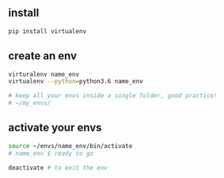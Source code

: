 ## install
```bash
pip install virtualenv
```

## create an env
```bash
virturalenv name_env
virtualenv --python=python3.6 name_env

# keep all your envs inside a single folder, good practice!
# ~/my_envs/
```

## activate your envs
```bash
source ~/envs/name_env/bin/activate
# name_env $ ready to go

deactivate # to exit the env
```
